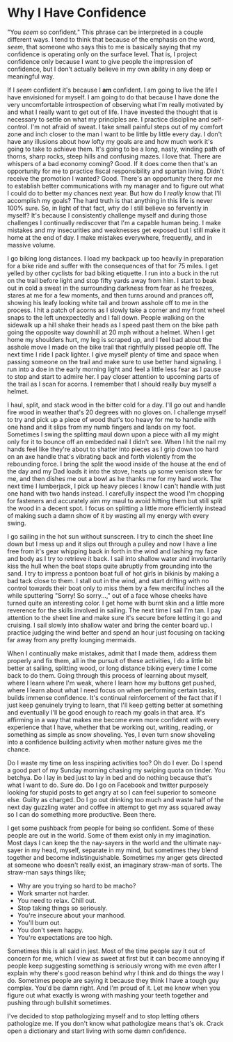 # Why I Have Confidence
"You _seem_ so confident." This phrase can be interpreted in a couple different ways. I tend to think that because of the emphasis on the word, _seem_, that someone who says this to me is basically saying that my confidence is operating only on the surface level. That is, I project confidence only because I want to give people the impression of confidence, but I don't actually believe in my own ability in any deep or meaningful way.

If I _seem_ confident it's because I **am** confident. I am going to live the life I have envisioned for myself. I am going to do that because I have done the very uncomfortable introspection of observing what I'm really motivated by and what I really want to get out of life. I have invested the thought that is necessary to settle on what my principles are. I practice discipline and self-control. I'm not afraid of sweat. I take small painful steps out of my comfort zone and inch closer to the man I want to be little by little every day. I don't have any illusions about how lofty my goals are and how much work it's going to take to achieve them. It's going to be a long, nasty, winding path of thorns, sharp rocks, steep hills and confusing mazes. I love that. There are whispers of a bad economy coming? Good. If it does come then that's an opportunity for me to practice fiscal responsibility and spartan living. Didn't receive the promotion I wanted? Good. There's an opportunity there for me to establish better communications with my manager and to figure out what I could do to better my chances next year. But how do I _really_ know that I'll accomplish my goals? The hard truth is that anything in this life is never 100% sure. So, in light of that fact, why do I still believe so fervently in myself? It's because I consistently challenge myself and during those challenges I continually rediscover that I'm a capable human being. I make mistakes and my insecurities and weaknesses get exposed but I still make it home at the end of day. I make mistakes everywhere, frequently, and in massive volume.

I go biking long distances. I load my backpack up too heavily in preparation for a bike ride and suffer with the consequences of that for 75 miles. I get yelled by other cyclists for bad biking etiquette. I run into a buck in the rut on the trail before light and stop fifty yards away from him. I start to beak out in cold a sweat in the surrounding darkness from fear as he freezes, stares at me for a few moments, and then turns around and prances off, showing his leafy looking white tail and brown asshole off to me in the process. I hit a patch of acorns as I slowly take a corner and my front wheel snaps to the left unexpectedly and I fall down. People walking on the sidewalk up a hill shake their heads as I speed past them on the bike path going the opposite way downhill at 20 mph without a helmet. When I get home my shoulders hurt, my leg is scraped up, and I feel bad about the asshole move I made on the bike trail that rightfully pissed people off. The next time I ride I pack lighter. I give myself plenty of time and space when passing someone on the trail and make sure to use better hand signaling. I run into a doe in the early morning light and feel a little less fear as I pause to stop and start to admire her. I pay closer attention to upcoming parts of the trail as I scan for acorns. I remember that I should really buy myself a helmet.

I haul, split, and stack wood in the bitter cold for a day. I'll go out and handle fire wood in weather that's 20 degrees with no gloves on. I challenge myself to try and pick up a piece of wood that's too heavy for me to handle with one hand and it slips from my numb fingers and lands on my foot. Sometimes I swing the splitting maul down upon a piece with all my might only for it to bounce off an embedded nail I didn't see. When I hit the nail my hands feel like they're about to shatter into pieces as I grip down too hard on an axe handle that's vibrating back and forth violently from the rebounding force. I bring the split the wood inside of the house at the end of the day and my Dad loads it into the stove, heats up some venison stew for me, and then dishes me out a bowl as he thanks me for my hard work. The next time I lumberjack, I pick up heavy pieces I know I can't handle with just one hand with two hands instead. I carefully inspect the wood I'm chopping for fasteners and accurately aim my maul to avoid hitting them but still split the wood in a decent spot. I focus on splitting a little more efficiently instead of making such a damn show of it by wasting all my energy with every swing.  

I go sailing in the hot sun without sunscreen. I try to cinch the sheet line down but I mess up and it slips out through a pulley and now I have a line free from it's gear whipping back in forth in the wind and lashing my face and body as I try to retrieve it back. I sail into shallow water and involuntarily kiss the hull when the boat stops quite abruptly from grounding into the sand. I try to impress a pontoon boat full of hot girls in bikinis by making a bad tack close to them. I stall out in the wind, and start drifting with no control towards their boat only to miss them by a few merciful inches all the while sputtering "Sorry! So sorry...," out of a face whose cheeks have turned quite an interesting color. I get home with burnt skin and a little more reverence for the skills involved in sailing. The next time I sail I'm tan. I pay attention to the sheet line and make sure it's secure before letting it go and cruising. I sail slowly into shallow water and bring the center board up. I practice judging the wind better and spend an hour just focusing on tacking far away from any pretty lounging mermaids.

When I continually make mistakes, admit that I made them, address them properly and fix them, all in the pursuit of these activities, I do a little bit better at sailing, splitting wood, or long distance biking every time I come back to do them. Going through this process of learning about myself, where I learn where I'm weak, where I learn how my buttons get pushed, where I learn about what I need focus on when performing certain tasks, builds immense confidence. It's continual reinforcement of the fact that if I just keep genuinely trying to learn, that I'll keep getting better at something and eventually I'll be good enough to reach my goals in that area. It's affirming in a way that makes me become even more confident with every experience that I have, whether that be working out, writing, reading, or something as simple as snow shoveling. Yes, I even turn snow shoveling into a confidence building activity when mother nature gives me the chance.  

Do I waste my time on less inspiring activities too? Oh do I ever. Do I spend a good part of my Sunday morning chasing my swiping quota on tinder. You betchya. Do I lay in bed just to lay in bed and do nothing because that's what I want to do. Sure do. Do I go on Facebook and twitter purposely looking for stupid posts to get angry at so I can feel superior to someone else. Guilty as charged. Do I go out drinking too much and waste half of the next day guzzling water and coffee in attempt to get my ass squared away so I can do something more productive. Been there.

I get some pushback from people for being so confident. Some of these people are out in the world. Some of them exist only in my imagination. Most days I can keep the the nay-sayers in the world and the ultimate nay-sayer in my head, myself, separate in my mind, but sometimes they blend together and become indistinguishable. Sometimes my anger gets directed at someone who doesn't really exist, an imaginary straw-man of sorts. The straw-man says things like;
* Why are you trying so hard to be macho?
* Work smarter not harder.
* You need to relax. Chill out.
* Stop taking things so seriously.
* You're insecure about your manhood.
* You'll burn out.
* You don't seem happy.
* You're expectations are too high.

Sometimes this is all said in jest. Most of the time people say it out of concern for me, which I view as sweet at first but it can become annoying if people keep suggesting something is seriously wrong with me even after I explain why there's good reason behind why I think and do things the way I do. Sometimes people are saying it because they think I have a tough guy complex. You'd be damn right. And I'm proud of it. Let me know when you figure out what exactly is wrong with mashing your teeth together and pushing through bullshit sometimes.

I've decided to stop pathologizing myself and to stop letting others pathologize me. If you don't know what pathologize means that's ok. Crack open a dictionary and start living with some damn confidence.
